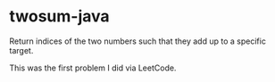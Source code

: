 # twosum-java
 Return indices of the two numbers such that they add up to a specific target.


This was the first problem I did via LeetCode. 
